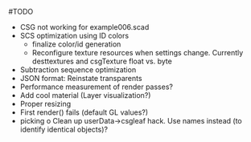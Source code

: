 #TODO

* CSG not working for example006.scad
* SCS optimization using ID colors
  - finalize color/id generation
  - Reconfigure texture resources when settings change. Currently desttextures and csgTexture float vs. byte
* Subtraction sequence optimization
* JSON format: Reinstate transparents
* Performance measurement of render passes?
* Add cool material (Layer visualization?)
* Proper resizing
* First render() fails (default GL values?)
* picking
  o Clean up userData->csgleaf hack. Use names instead (to identify identical objects)?
    
  
